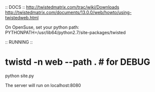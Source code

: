 
 :: DOCS ::
http://twistedmatrix.com/trac/wiki/Downloads
http://twistedmatrix.com/documents/13.0.0/web/howto/using-twistedweb.html

On OpenSuse, set your python path:
PYTHONPATH=/usr/lib64/python2.7/site-packages/twisted

 :: RUNNING :: 
# twistd -n web --path . # for DEBUG
python site.py

The server will run on localhost:8080
